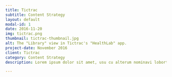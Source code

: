```yaml
---
title: Tictrac
subtitle: Content Strategy
layout: default
modal-id: 1
date: 2016-11-20
img: tictrac.png
thumbnail: tictrac-thumbnail.jpg
alt: The "Library" view in Tictrac's "HealthLab" app.
project-date: November 2016
client: Tictrac
category: Content Strategy
description: Lorem ipsum dolor sit amet, usu cu alterum nominavi lobortis. At duo novum diceret. Tantas apeirian vix et, usu sanctus postulant inciderint ut, populo diceret necessitatibus in vim. Cu eum dicam feugiat noluisse.

---
```

